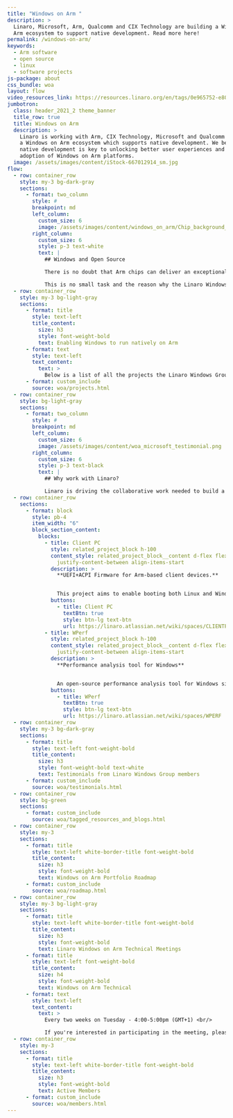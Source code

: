 ```yaml
---
title: "Windows on Arm "
description: >
  Linaro, Microsoft, Arm, Qualcomm and CIX Technology are building a Windows on
  Arm ecosystem to support native development. Read more here!
permalink: /windows-on-arm/
keywords:
  - Arm software
  - open source
  - linux
  - software projects
js-package: about
css_bundle: woa
layout: flow
video_resources_link: https://resources.linaro.org/en/tags/0e965752-e803-4fd8-9a71-f01c5c1a113f
jumbotron:
  class: header_2021_2 theme_banner
  title_row: true
  title: Windows on Arm
  description: >
    Linaro is working with Arm, CIX Technology, Microsoft and Qualcomm to build
    a Windows on Arm ecosystem which supports native development. We believe
    native development is key to unlocking better user experiences and broader
    adoption of Windows on Arm platforms.
  image: /assets/images/content/iStock-667012914_sm.jpg
flow:
  - row: container_row
    style: my-3 bg-dark-gray
    sections:
      - format: two_column
        style: #
        breakpoint: md
        left_column:
          custom_size: 6
          image: /assets/images/content/windows_on_arm/Chip_background_v2.jpg
        right_column:
          custom_size: 6
          style: p-3 text-white
          text: |
            ## Windows and Open Source

            There is no doubt that Arm chips can deliver an exceptional user experience through efficient power consumption, fast performance and all day battery life. But for devices running on Arm-based technology to truly leverage these capabilities, operating systems (OS) need to ensure that open source tools and applications using their OS can run natively on Arm.

            This is no small task and the reason why the Linaro Windows on Arm Group exists - to establish a healthy self-sustaining Arm open source ecosystem for Windows.
  - row: container_row
    style: my-3 bg-light-gray
    sections:
      - format: title
        style: text-left
        title_content:
          size: h3
          style: font-weight-bold
          text: Enabling Windows to run natively on Arm
      - format: text
        style: text-left
        text_content:
          text: >
            Below is a list of all the projects the Linaro Windows Group plans to enable for Windows on Arm. The work the group does to grow the Arm open source ecosystem for Windows involves setting up CI and testing, coordinating with vendors to analyze and fix regressions and establishing relationships with project maintainers.
      - format: custom_include
        source: woa/projects.html
  - row: container_row
    style: bg-light-gray
    sections:
      - format: two_column
        style: #
        breakpoint: md
        left_column:
          custom_size: 6
          image: /assets/images/content/woa_microsoft_testimonial.png
        right_column:
          custom_size: 6
          style: p-3 text-black
          text: |
            ## Why work with Linaro?

            Linaro is driving the collaborative work needed to build a self-sustaining Windows on Arm ecosystem. All of the work enabling Windows to run natively on Arm is made possible through the collaboration between Linaro and its members in the Linaro Windows on Arm Group. Joining the Linaro Windows on Arm Group allows you to be part of the conversation which decides what work needs to be prioritized and how.
  - row: container_row
    sections:
      - format: block
        style: pb-4
        item_width: "6"
        block_section_content:
          blocks:
            - title: Client PC
              style: related_project_block h-100
              content_style: related_project_block__content d-flex flex-column
                justify-content-between align-items-start
              description: >
                **UEFI+ACPI Firmware for Arm-based client devices.**


                This project aims to enable booting both Linux and Windows on ARM based client machines using the same ARM SystemReady SR compliant UEFI/ACPI firmware.
              buttons:
                - title: Client PC
                  textBtn: true
                  style: btn-lg text-btn
                  url: https://linaro.atlassian.net/wiki/spaces/CLIENTPC
            - title: WPerf
              style: related_project_block h-100
              content_style: related_project_block__content d-flex flex-column
                justify-content-between align-items-start
              description: >
                **Performance analysis tool for Windows**


                An open-source performance analysis tool for Windows similar to Linux Perf.
              buttons:
                - title: WPerf
                  textBtn: true
                  style: btn-lg text-btn
                  url: https://linaro.atlassian.net/wiki/spaces/WPERF
  - row: container_row
    style: my-3 bg-dark-gray
    sections:
      - format: title
        style: text-left font-weight-bold
        title_content:
          size: h3
          style: font-weight-bold text-white
          text: Testimonials from Linaro Windows Group members
      - format: custom_include
        source: woa/testimonials.html
  - row: container_row
    style: bg-green
    sections:
      - format: custom_include
        source: woa/tagged_resources_and_blogs.html
  - row: container_row
    style: my-3
    sections:
      - format: title
        style: text-left white-border-title font-weight-bold
        title_content:
          size: h3
          style: font-weight-bold
          text: Windows on Arm Portfolio Roadmap
      - format: custom_include
        source: woa/roadmap.html
  - row: container_row
    style: my-3 bg-light-gray
    sections:
      - format: title
        style: text-left white-border-title font-weight-bold
        title_content:
          size: h3
          style: font-weight-bold
          text: Linaro Windows on Arm Technical Meetings
      - format: title
        style: text-left font-weight-bold
        title_content:
          size: h4
          style: font-weight-bold
          text: Windows on Arm Technical
      - format: text
        style: text-left
        text_content:
          text: >
            Every two weeks on Tuesday - 4:00-5:00pm (GMT+1) <br/>

            If you're interested in participating in the meeting, please contact windowsonarm@linaro.org
  - row: container_row
    style: my-3
    sections:
      - format: title
        style: text-left white-border-title font-weight-bold
        title_content:
          size: h3
          style: font-weight-bold
          text: Active Members
      - format: custom_include
        source: woa/members.html
---
```

